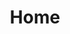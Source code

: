 ---
title: Home
metaTitle: Sons of God Ministries International | Empowering Leaders to Empower Nations
featuredImage: //images.ctfassets.net/vfgh62eq5a4k/38txgSAVbyqyM4iaIEiu8m/fd0ce8a519c635e7a8559e8ef0467dd2/download__3_.jpg
slide1: 
    header: Sons of God Ministries International
    subheader: "For as many as are led by the Spirit of God, those are the sons of God"
    button1: "/locations/freedom-fellowship-church"
    button2: "/events"
    button1text: Service Times
    button2text: Upcoming Events
    imagelink: //images.ctfassets.net/vfgh62eq5a4k/38txgSAVbyqyM4iaIEiu8m/fd0ce8a519c635e7a8559e8ef0467dd2/download__3_.jpg
    videoid: kTh3hP-HWnE
    active: true 
slide2: 
    header: This is the second Header
    subheader: Check out this awesome event!
    button1: "/"
    button2: "/events"
    button1text: Service Times
    button2text: Upcoming Events
    imagelink: https://static.pexels.com/photos/414727/pexels-photo-414727.jpeg
    videoid: 
    active: false
grid1:
    header: Radio Show
    subheader: with Pastor Cris
    buttontext: New Episodes Every Week
    gridlink: /series/the-prophetic-voice-of-our-time
    image: //images.ctfassets.net/vfgh62eq5a4k/7mDAKtqV3OoiEqACykoIa6/4a6d3277b9deb857b30f5735771303fa/59de700b69f6bf000143ec7d_IMG_4878-as-Smart-Object-1-smaller-compressor.jpg
grid2:
    header: Articles & Teachings
    subheader:
    buttontext: Recent Articles
    gridlink: /articles
    image: //images.ctfassets.net/vfgh62eq5a4k/1UbsL5gfbe6yAgcwYI8YcC/6089f0fd2bc76a28a01c56f10f305b52/aaron-burden-40490-unsplash__1_.jpg
grid3:
    header: Livestreams
    subheader: 
    buttontext: Watch Us Live
    gridlink: /live
    image: //images.ctfassets.net/vfgh62eq5a4k/4zb0uctwlyAOusgmoeCy2y/38fef6f7dc2f6f592b83a9f5798f22c3/elliot-teo-379059-unsplash__1_.jpg
grid4:
    header: Services Times
    subheader: Join one of our church services
    buttontext: See Our Service Times
    gridlink: /locations/freedom-fellowship-church
    image: //images.ctfassets.net/vfgh62eq5a4k/22Xn5wJ9Lis6seu6i66W8M/c35e1635e0dc76a9e6415002a3e8e814/Pastor_Mike_Laughing_IMG_0148__1_.jpg
disableSearch: true
---